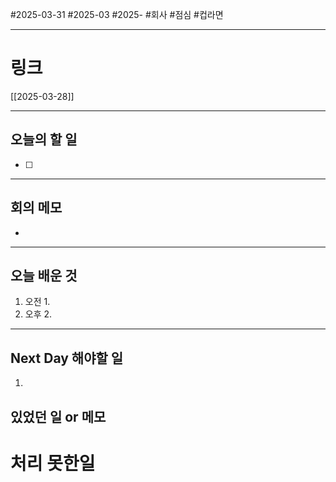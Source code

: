 #2025-03-31 #2025-03 #2025- 
#회사 #점심 #컵라면 

------
# 링크 
[[2025-03-28]]

---
## 오늘의 할 일
- [ ] 
---
## 회의 메모
- 
---
## 오늘 배운 것
1. 오전
    1. 
2. 오후
    2. 
---
## Next Day 해야할 일
1. 


## 있었던 일 or 메모


# 처리 못한일